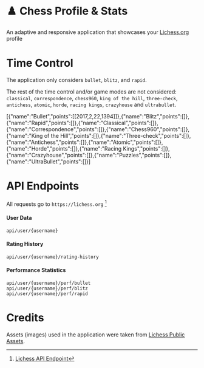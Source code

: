 # ♟️ Chess Profile & Stats

An adaptive and responsive application that showcases your [Lichess.org](https://www.lichess.org) profile

# Time Control

The application only considers ``` bullet ```, ``` blitz ```, and ``` rapid ```.

The rest of the time control and/or game modes are not considered: ``` classical ```, ``` correspondence ```, ``` chess960 ```, ``` king of the hill ```, ``` three-check ```, ``` antichess ```, ``` atomic ```, ```` horde ````, ``` racing kings ```, ``` crazyhouse ``` and ``` ultrabullet ```.

[{"name":"Bullet","points":[[2017,2,22,1394]]},{"name":"Blitz","points":[]},{"name":"Rapid","points":[]},{"name":"Classical","points":[]},{"name":"Correspondence","points":[]},{"name":"Chess960","points":[]},{"name":"King of the Hill","points":[]},{"name":"Three-check","points":[]},{"name":"Antichess","points":[]},{"name":"Atomic","points":[]},{"name":"Horde","points":[]},{"name":"Racing Kings","points":[]},{"name":"Crazyhouse","points":[]},{"name":"Puzzles","points":[]},{"name":"UltraBullet","points":[]}]

# API Endpoints

All requests go to ``` https://lichess.org ``` [^1]

#### User Data
```
api/user/{username}
```

#### Rating History
```
api/user/{username}/rating-history
```

#### Performance Statistics
```
api/user/{username}/perf/bullet
api/user/{username}/perf/blitz
api/user/{username}/perf/rapid
```

[^1]: [Lichess API Endpoint](https://lichess.org/api#section/Introduction/Endpoint)

# Credits

Assets (images) used in the application were taken from [Lichess Public Assets](https://github.com/lichess-org/lila/tree/master/public/images).



